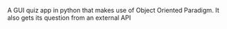 A GUI quiz app in python that makes use of Object Oriented Paradigm.
It also gets its question from an external API

